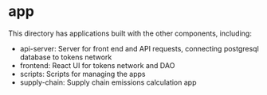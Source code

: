 # app

This directory has applications built with the other components, including:

* api-server: Server for front end and API requests, connecting postgresql database to tokens network
* frontend: React UI for tokens network and DAO
* scripts: Scripts for managing the apps
* supply-chain: Supply chain emissions calculation app

